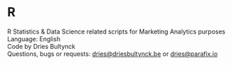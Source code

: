 # R
R Statistics & Data Science related scripts for Marketing Analytics purposes
<br>Language: English
<br>Code by Dries Bultynck
<br>Questions, bugs or requests: dries@driesbultynck.be or dries@parafix.io

